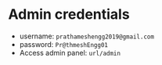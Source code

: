 
# Admin credentials

- username: `prathameshengg2019@gmail.com`
- password: `Pr@thmeshEngg01`
- Access admin panel: `url/admin`